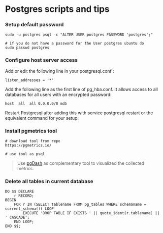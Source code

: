 # Postgres scripts and tips

### Setup default password

```
sudo -u postgres psql -c "ALTER USER postgres PASSWORD 'postgres';"

# if you do not have a password for the User postgres ubuntu do
sudo passwd postgres
```

### Configure host server access

Add or edit the following line in your postgresql.conf :

```
listen_addresses = '*'
```

Add the following line as the first line of pg_hba.conf. It allows access to all databases for all users with an encrypted password:

```
host  all  all 0.0.0.0/0 md5
```

Restart Postgresql after adding this with service postgresql restart or the equivalent command for your setup.

### Install pgmetrics tool

```
# download tool from repo
https://pgmetrics.io/

# use tool as psql
```

> Use [pgDash](https://pgdash.io/) as complementary tool to visualized the collected metrics.


### Delete all tables in current database

```
DO $$ DECLARE
    r RECORD;
BEGIN
    FOR r IN (SELECT tablename FROM pg_tables WHERE schemaname = current_schema()) LOOP
        EXECUTE 'DROP TABLE IF EXISTS ' || quote_ident(r.tablename) || ' CASCADE';
    END LOOP;
END $$;
```

